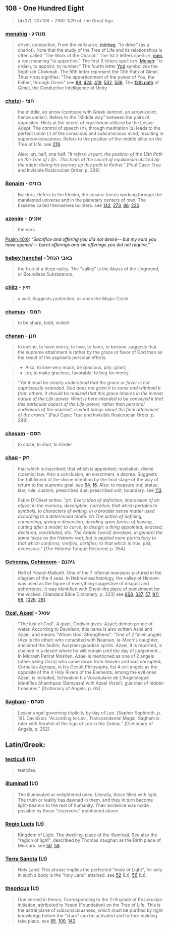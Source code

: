 ## 108 - One Hundred Eight
> (4x27). 20x108 = 2160. 1/20 of The Great Age.

### [menahig](/keys/MNHIG) - מנהיג
> driver, conductive, From the verb מנהג, [minhag](/keys/MNHG), "to drive" (as a chariot). Note that the study of the Tree of Life and its relationships is often called "The Work of the Chariot." The 1st 2 letters spell: מן, [men](/keys/MN), a root meaning "to apportion." The first 3 letters spell מנה, [Menah](/keys/MNH): "to ordain, to appoint, to number." The fourth letter [Yod](/keys/I) symbolizes the Sephirah Chokmah. The fifth letter represent the 13th Path of Gimel. Thus מנהיג signifies: "The apportionment of the power of You, the Father, through Gimel." see [88](88), [424](424), [419](419), [532](532), [536](536). The [13th path](13) of Gimel, the Conductive Intelligence of Unity.

### [chatzi](/keys/ChTzI) - חצי
> the middle, an arrow (compare with Greek kentron, an arrow-point, hence center). Refers to the "Middle way" between the pairs of opposites. Hints at the secret of equilibrium utilized by the Lesser Adept. The control of speech (ח), through meditation (צ) leads to the perfect union (י) of the conscious and subconscious mind, resulting in superconsciousness. Refers to the position of the middle pillar on the Tree of Life. see [216](216).

> Also: חצי, half, one half. *"It refers, in part, the position of the 13th Path on the Tree of Life.. This hints at the secret of equilibrium utilized by the adept during his journey up this path to Kether."* [Paul Case: True and Invisible Rosicrucian Order, p. 299]

### [Bonaim](/keys/BVNIM) - בונים
> Builders. Refers to the Elohim, the cosmic forces working through the manifested universe and in the planetary centers of man. The Essenes called themselves builders. see [142](142), [273](273), [86](86), [220](220).

### [azenim](/keys/AZNIM) - אזנים
> the ears.

[Psalm 40:6](http://biblehub.com/psalms/40-6.htm): *"Sacrifice and offering you did not desire-- but my ears you have opened -- burnt offerings and sin offerings you did not require."*

### [babey hanchal](/keys/BABI.HNChL) - באבי הנחל
> the fruit of a deep valley. The "valley" is the Abyss of the Unground, or Boundless Subsistence.

### [chitz](/keys/ChITz) - חיץ
> a wall. Suggests protection, as does the Magic Circle.

### [chamas](/keys/ChMS) - חמס
> to be sharp, bold, violent

### [chanan](/keys/ChNN) - חנן
> to incline, to have mercy, to love, to favor, to bestow. suggests that the supreme attainment is rather by the grace or favor of God than as the result of the aspirants personal efforts.

> - Also: to love very much, be gracious, pity; grant;
> - חנן, to make gracious, favorable; to beg for mercy.

> *"Yet it must be clearly understood that the grace or favor is not capriciously extended. God does not grant it to some and withhold it from others. It should be realized that this grace inheres in the inmost nature of the Life-power. What is here intended to be conveyed it that this particular aspect of the Life-power, rather than personal endeavors of the aspirant, is what brings about the final attainment of the crown."* [Paul Case: True and Invisible Rosicrucian Order, p. 299]

### [chasam](/keys/ChSM) - חסם
> to close, to shut, to hinder

### [chaq](/keys/ChQ) - חק
> that which is inscribed; that which is appointed; revelation, divine (cosmic) law. Also a conclusion, an enactment, a decree. Suggests the fulfillment of the divine intention by the final stage of the way of return to the supreme goal. see [64](64), [16](16). Also: to measure out; statue, law; rule, custom; prescribed due; prescribed unit, boundary. see [113](113).

> Fabre D'Olivet writes: *"חק. Every idea of definition, impression of an object in the memory, description, narration; that which pertains to symbols, to characters of writing. In a broader sense matter used according to a determined mode. חק The action of defining, connecting, giving a dimension, deciding upon forms; of hewing, cutting after a model; to carve, to design: a thing appointed, enacted, declared, constituted, etc. The Arabic [word] develops, in general the same ideas as the Hebrew root; but is applied more particularly to that which confirms; verifies, certifies; to that which is true, just, necessary."* [The Hebrew Tongue Restored, p. 354]

### [Gehenna, Gehinnom](/keys/GIHNM) - גיהנם
> Hell of Yesod-Malkuth. One of the 7 infernal mansions pictured in the diagram of the 4 seas. In Hebrew eschatology, the valley of Hinnom was used as the figure of everything suggestive of disgust and abhorrence. It was identified with Sheol-the place of punishment for the wicked. [Standard Bible Dictionary, p. 223] see [668](668), [337](337), [57](57), [911](911), [99](99), [1026](1026), [291](291).

### [Ozal, Azael](/keys/OZAL) - עזאל
> "The lust of God". A giant. Godwin gives: Azael; demon prince of water. According to Davidson, this name is also written Asiel and Azael, and means "Whom God, Strengthens": "One of 2 fallen angels (Aza is the other) who cohabited with Naaman, la-Mech's daughter, and sired the Sedim, Assyrian guardian spirits. Azael, it is reported, is chained in a desert where he will remain until the day of judgement... In Midrash Petirat Moshen, Azael is mentioned as one of 2 angels (other being Ovza) who came down from heaven and was corrupted, Cornelius Agrippa, in his Occult Philosophy, list 4 evil angels as the opposite of the 4 Holy Rivers of the Elements; among the evil ones Azael, is included, Schwab in his Vocabulaire de L'Angelologue identifies Shamhazai (Semyaza) with Azael (Aziel), guardian of hidden treasures." [Dictionary of Angels, p. 63]

### [Sagham](/keys/SGHM) - סגהם
> Lesser angel governing triplicity by day of Leo. [Sepher Sephiroth, p. 16]. Davidson: "According to Levi, Transcendental Magic, Sagham is ruler with Seratiel of the sign of Leo in the Zodiac." [Dictionary of Angels, p. 252]

## Latin/Greek:

### [testiculi](/latin?word=testiculi) (Lt)
> testicles.

### [illuminati](/latin?word=illuminati) (Lt)
> The illuminated or enlightened ones. Literally, those filled with light. The truth or reality has dawned in them, and they in turn become light-bearers to the rest of humanity. Their evidence was made possible by those "reservoirs" mentioned above.

### [Regio Lucis](/latin?word=Regio+Lucis) (Lt)
> Kingdom of Light. The dwelling-place of the illuminati. See also the "region of light", described by Thomas Vaughan as the Birth place of Mercury. see [50](50), [58](58).

### [Terra Sancta](/latin?word=Terra+Sancta) (Lt)
> Holy Land. This phrase implies the perfected "body of Light", for only in such a body is the "holy Land" attained. see [52](52) (Lt), [56](56) (Lt).

### [theoricus](/latin?word=theoricus) (Lt)
> One versed in theory. Corresponding to the 2=9 grade of Rosicrucian initiation, attributed to Yesod (Foundation) on the Tree of Life. This is the astral plane of subconsciousness, which must be purified by right knowledge before the "stars" can be activated and further building take place. see [85](85), [100](100), [142](142).
